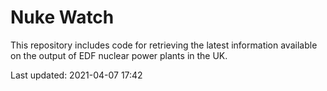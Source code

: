 # Nuke Watch

This repository includes code for retrieving the latest information available on the output of EDF nuclear power plants in the UK.

Last updated: 2021-04-07 17:42